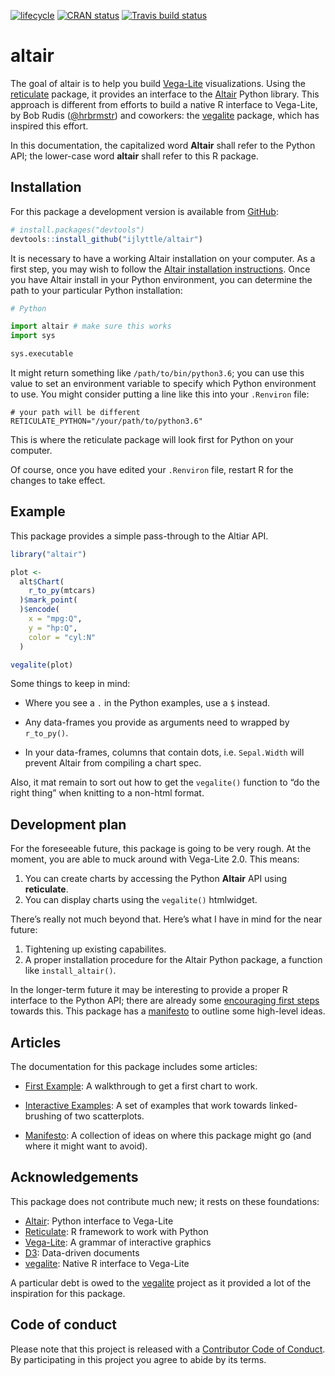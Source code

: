 
<!-- README.md is generated from README.Rmd. Please edit that file -->

[![lifecycle](https://img.shields.io/badge/lifecycle-experimental-orange.svg)](https://www.tidyverse.org/lifecycle/#experimental)
[![CRAN
status](https://www.r-pkg.org/badges/version/altair)](https://cran.r-project.org/package=altair)
[![Travis build
status](https://travis-ci.org/ijlyttle/altair.svg?branch=master)](https://travis-ci.org/ijlyttle/altair)

# altair

The goal of altair is to help you build
[Vega-Lite](https://vega.github.io/vega-lite) visualizations. Using the
[reticulate](https://rstudio.github.io/reticulate) package, it provides
an interface to the [Altair](https://altair-viz.github.io) Python
library. This approach is different from efforts to build a native R
interface to Vega-Lite, by Bob Rudis
([@hrbrmstr](https://github.com/hrbrmstr)) and coworkers: the
[vegalite](https://github.com/hrbrmstr/vegalite) package, which has
inspired this effort.

In this documentation, the capitalized word **Altair** shall refer to
the Python API; the lower-case word **altair** shall refer to this R
package.

## Installation

For this package a development version is available from
[GitHub](https://github.com/):

``` r
# install.packages("devtools")
devtools::install_github("ijlyttle/altair")
```

It is necessary to have a working Altair installation on your computer.
As a first step, you may wish to follow the [Altair installation
instructions](https://altair-viz.github.io/getting_started/installation.html).
Once you have Altair install in your Python environment, you can
determine the path to your particular Python installation:

``` python
# Python

import altair # make sure this works
import sys

sys.executable
```

It might return something like `/path/to/bin/python3.6`; you can use
this value to set an environment variable to specify which Python
environment to use. You might consider putting a line like this into
your `.Renviron` file:

    # your path will be different
    RETICULATE_PYTHON="/your/path/to/python3.6" 

This is where the reticulate package will look first for Python on your
computer.

Of course, once you have edited your `.Renviron` file, restart R for the
changes to take effect.

## Example

This package provides a simple pass-through to the Altiar API.

``` r
library("altair")

plot <- 
  alt$Chart(
    r_to_py(mtcars)
  )$mark_point(
  )$encode(
    x = "mpg:Q",
    y = "hp:Q",
    color = "cyl:N"
  )

vegalite(plot)
```

Some things to keep in mind:

  - Where you see a `.` in the Python examples, use a `$` instead.

  - Any data-frames you provide as arguments need to wrapped by
    `r_to_py()`.

  - In your data-frames, columns that contain dots, i.e. `Sepal.Width`
    will prevent Altair from compiling a chart spec.

Also, it mat remain to sort out how to get the `vegalite()` function to
“do the right thing” when knitting to a non-html format.

## Development plan

For the foreseeable future, this package is going to be very rough. At
the moment, you are able to muck around with Vega-Lite 2.0. This means:

1.  You can create charts by accessing the Python **Altair** API using
    **reticulate**.
2.  You can display charts using the `vegalite()` htmlwidget.

There’s really not much beyond that. Here’s what I have in mind for the
near future:

1.  Tightening up existing capabilites.
2.  A proper installation procedure for the Altair Python package, a
    function like `install_altair()`.

In the longer-term future it may be interesting to provide a proper R
interface to the Python API; there are already some [encouraging first
steps](https://github.com/ijlyttle/altair/issues/15) towards this. This
package has a
[manifesto](https://ijlyttle.github.io/altair/articles/manifesto.html)
to outline some high-level ideas.

## Articles

The documentation for this package includes some articles:

  - [First
    Example](https://ijlyttle.github.io/altair/articles/first-example.html):
    A walkthrough to get a first chart to work.

  - [Interactive
    Examples](https://ijlyttle.github.io/altair/articles/interactive.html):
    A set of examples that work towards linked-brushing of two
    scatterplots.

  - [Manifesto](https://ijlyttle.github.io/altair/articles/manifesto.html):
    A collection of ideas on where this package might go (and where it
    might want to avoid).

## Acknowledgements

This package does not contribute much new; it rests on these
foundations:

  - [Altair](https://altair-viz.github.io): Python interface to
    Vega-Lite
  - [Reticulate](https://rstudio.github.io/reticulate): R framework to
    work with Python
  - [Vega-Lite](https://vega.github.io/vega-lite): A grammar of
    interactive graphics
  - [D3](https://d3js.org): Data-driven documents
  - [vegalite](https://github.com/hrbrmstr/vegalite): Native R interface
    to Vega-Lite

A particular debt is owed to the
[vegalite](https://github.com/hrbrmstr/vegalite) project as it provided
a lot of the inspiration for this package.

## Code of conduct

Please note that this project is released with a [Contributor Code of
Conduct](CODE_OF_CONDUCT.md). By participating in this project you agree
to abide by its terms.
